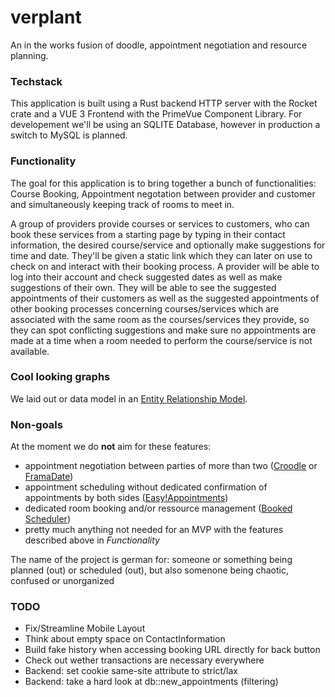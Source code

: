 # verplant

An in the works fusion of doodle, appointment negotiation and resource planning.

### Techstack

This application is built using a Rust backend HTTP server with the Rocket crate and a VUE 3 Frontend with the PrimeVue Component Library.
For developement we'll be using an SQLITE Database, however in production a switch to MySQL is planned.

### Functionality

The goal for this application is to bring together a bunch of functionalities:
Course Booking, Appointment negotation between provider and customer and simultaneously keeping track of rooms to meet in.

A group of providers provide courses or services to customers, who can book these
services from a starting page by typing in their contact information, the desired course/service and optionally make suggestions for time and date.
They'll be given a static link which they can later on use to check on and interact with their booking process. A provider will be able to log into
their account and check suggested dates as well as make suggestions of their own. They will be able to see the suggested appointments of their customers
as well as the suggested appointments of other booking processes concerning courses/services which are associated with the same room as the courses/services
they provide, so they can spot conflicting suggestions and make sure no appointments are made at a time when a room needed to perform the course/service is not available.

### Cool looking graphs

We laid out or data model in an [Entity Relationship Model](./erm.png).

### Non-goals

At the moment we do **not** aim for these features:

- appointment negotiation between parties of more than two ([Croodle](https://github.com/jelhan/croodle) or [FramaDate](https://framagit.org/framasoft/framadate/framadate))
- appointment scheduling without dedicated confirmation of appointments by both sides ([Easy!Appointments](https://easyappointments.org/))
- dedicated room booking and/or ressource management ([Booked Scheduler](https://github.com/effgarces/BookedScheduler))
- pretty much anything not needed for an MVP with the features described above in _Functionality_

The name of the project is german for: someone or something being planned (out) or scheduled (out), but also somenone being chaotic, confused or unorganized

### TODO

- Fix/Streamline Mobile Layout
- Think about empty space on ContactInformation
- Build fake history when accessing booking URL directly for back button
- Check out wether transactions are necessary everywhere
- Backend: set cookie same-site attribute to strict/lax
- Backend: take a hard look at db::new_appointments (filtering)

